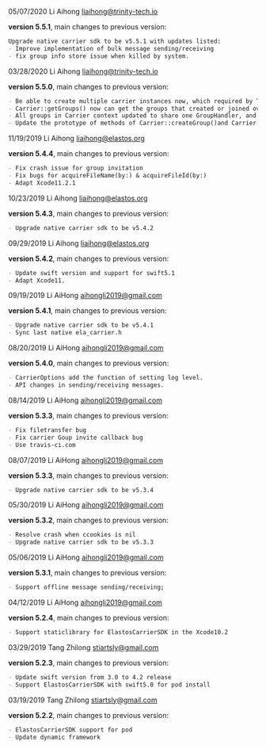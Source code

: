 05/07/2020 Li Aihong liaihong@trinity-tech.io

**version 5.5.1**, main changes to previous version:

```markdown
Upgrade native carrier sdk to be v5.5.1 with updates listed:
- Improve implementation of bulk message sending/receiving
- fix group info store issue when killed by system.
```

03/28/2020 Li Aihong liaihong@trinity-tech.io

**version 5.5.0**, main changes to previous version:

```markdown
- Be able to create multiple carrier instances now, which required by Trinity (or elastOS). General application over Carrier network should still keep using singleton carrier instance under application context.
- Carrier::getGroups() now can get the groups that created or joined over the previous online time;
- All groups in Carrier context updated to share one GroupHandler, and become part of CarrierHandler. 
- Update the prototype of methods of Carrier::createGroup()and Carrier::joinGroup(), which removed GroupHandler from parameter list.
```

11/19/2019 Li Aihong liaihong@elastos.org

**version 5.4.4**, main changes to previous version:

```markdown
- Fix crash issue for group invitation
- Fix bugs for acquireFileName(by:) & acquireFileId(by:)
- Adapt Xcode11.2.1
```

10/23/2019 Li Aihong liaihong@elastos.org

**version 5.4.3**, main changes to previous version:

```markdown
- Upgrade native carrier sdk to be v5.4.2
```

09/29/2019 Li Aihong liaihong@elastos.org

**version 5.4.2**, main changes to previous version:

```markdown
- Update swift version and support for swift5.1
- Adapt Xcode11.
```

09/19/2019 Li AiHong aihongli2019@gmail.com

**version 5.4.1**, main changes to previous version:

```markdown
- Upgrade native carrier sdk to be v5.4.1
- Sync last native ela_carrier.h
```

08/20/2019 Li AiHong aihongli2019@gmail.com

**version 5.4.0**, main changes to previous version:

```markdown
- CarrierOptions add the function of setting log level.
- API changes in sending/receiving messages.
```

08/14/2019 Li AiHong aihongli2019@gmail.com

**version 5.3.3**, main changes to previous version:

```markdown
- Fix filetransfer bug
- Fix carrier Goup invite callback bug
- Use travis-ci.com
```

08/07/2019 Li AiHong aihongli2019@gmail.com

**version 5.3.3**, main changes to previous version:

```markdown
- Upgrade native carrier sdk to be v5.3.4
```

05/30/2019 Li AiHong aihongli2019@gmail.com

**version 5.3.2**, main changes to previous version:

```markdown
- Resolve crash when ccookies is nil
- Upgrade native carrier sdk to be v5.3.3
```

05/06/2019 Li AiHong aihongli2019@gmail.com

**version 5.3.1**, main changes to previous version:

```markdown
- Support offline message sending/receiving;
```

04/12/2019 Li AiHong aihongli2019@gmail.com

**version 5.2.4**, main changes to previous version:

```markdown
- Support staticlibrary for ElastosCarrierSDK in the Xcode10.2
```

03/29/2019 Tang Zhilong stiartsly@gmail.com

**version 5.2.3**, main changes to previous version:

```markdown
- Update swift version from 3.0 to 4.2 release
- Support ElastosCarrierSDK with swift5.0 for pod install
```


03/19/2019 Tang Zhilong stiartsly@gmail.com

**version 5.2.2**, main changes to previous version:

```markdown
- ElastosCarrierSDK support for pod 
- Update dynamic framework 
```


